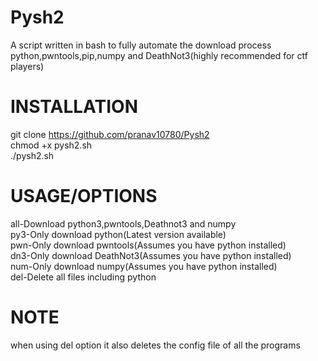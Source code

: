 # Pysh2
A script written in bash to fully automate the download process python,pwntools,pip,numpy and DeathNot3(highly recommended for ctf players)

# INSTALLATION
git clone https://github.com/pranav10780/Pysh2  
chmod +x pysh2.sh  
./pysh2.sh  

# USAGE/OPTIONS
all-Download python3,pwntools,Deathnot3 and numpy  
py3-Only download python(Latest version available)  
pwn-Only download pwntools(Assumes you have python installed)  
dn3-Only download DeathNot3(Assumes you have python installed)  
num-Only download numpy(Assumes you have python installed)  
del-Delete all files including python  

# NOTE
when using del option it also deletes the config file of all the programs

